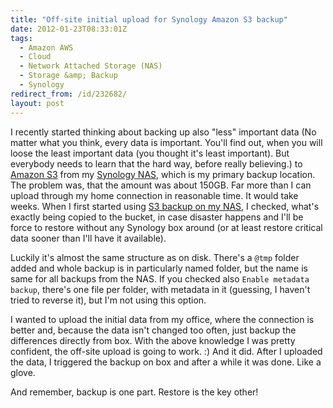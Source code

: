 ```yaml
---
title: "Off-site initial upload for Synology Amazon S3 backup"
date: 2012-01-23T08:33:01Z
tags:
  - Amazon AWS
  - Cloud
  - Network Attached Storage (NAS)
  - Storage &amp; Backup
  - Synology
redirect_from: /id/232682/
layout: post
---
```

I recently started thinking about backing up also "less" important data (No matter what you think, every data is important. You'll find out, when you will loose the least important data (you thought it's least important). But everybody needs to learn that the hard way, before really believing.) to [Amazon S3][1] from my [Synology NAS][2], which is my primary backup location. The problem was, that the amount was about 150GB. Far more than I can upload through my home connection in reasonable time. It would take weeks. When I first started using [S3 backup on my NAS][3], I checked, what's exactly being copied to the bucket, in case disaster happens and I'll be force to restore without any Synology box around (or at least restore critical data sooner than I'll have it available).

Luckily it's almost the same structure as on disk. There's a `@tmp` folder added and whole backup is in particularly named folder, but the name is same for all backups from the NAS. If you checked also `Enable metadata backup`, there's one file per folder, with metadata in it (guessing, I haven't tried to reverse it), but I'm not using this option.

I wanted to upload the initial data from my office, where the connection is better and, because the data isn't changed too often, just backup the differences directly from box. With the above knowledge I was pretty confident, the off-site upload is going to work. :) And it did. After I uploaded the data, I triggered the backup on box and after a while it was done. Like a glove.

And remember, backup is one part. Restore is the key other!

[1]: http://aws.amazon.com/s3/
[2]: http://www.synology.com/
[3]: http://www.synology.com/us/products/features/backup_server.php